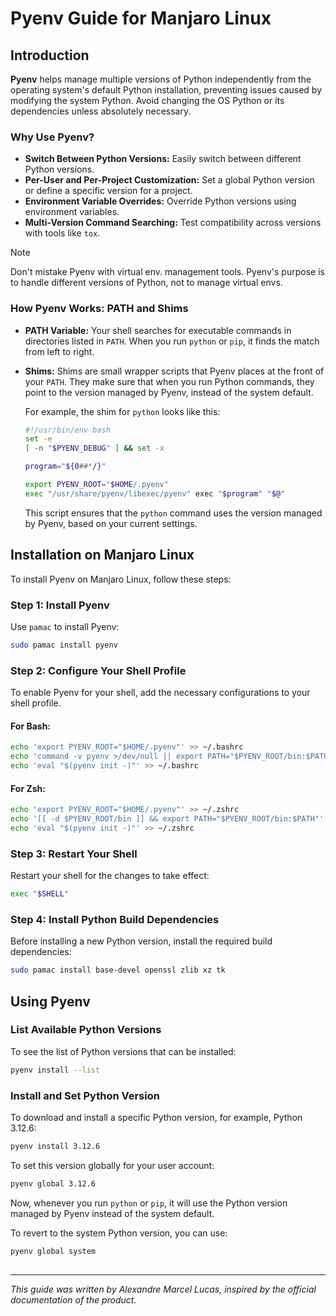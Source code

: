 # Pyenv Guide for Manjaro Linux

## Introduction

**Pyenv** helps manage multiple versions of Python independently from the operating system's default Python installation, preventing issues caused by modifying the system Python. Avoid changing the OS Python or its dependencies unless absolutely necessary.

### Why Use Pyenv?

- **Switch Between Python Versions:** Easily switch between different Python versions.
- **Per-User and Per-Project Customization:** Set a global Python version or define a specific version for a project.
- **Environment Variable Overrides:** Override Python versions using environment variables.
- **Multi-Version Command Searching:** Test compatibility across versions with tools like `tox`.

> [!NOTE]
> Don't mistake Pyenv with virtual env. management tools. Pyenv's purpose is to handle different versions of Python, not to manage virtual envs.

### How Pyenv Works: PATH and Shims

- **PATH Variable:** Your shell searches for executable commands in directories listed in `PATH`. When you run `python` or `pip`, it finds the match from left to right.
- **Shims:** Shims are small wrapper scripts that Pyenv places at the front of your `PATH`. They make sure that when you run Python commands, they point to the version managed by Pyenv, instead of the system default.
  
  For example, the shim for `python` looks like this:
  ```sh
  #!/usr/bin/env bash
  set -e
  [ -n "$PYENV_DEBUG" ] && set -x

  program="${0##*/}"

  export PYENV_ROOT="$HOME/.pyenv"
  exec "/usr/share/pyenv/libexec/pyenv" exec "$program" "$@"
  ```
  
  This script ensures that the `python` command uses the version managed by Pyenv, based on your current settings.

## Installation on Manjaro Linux

To install Pyenv on Manjaro Linux, follow these steps:

### Step 1: Install Pyenv

Use `pamac` to install Pyenv:

```sh
sudo pamac install pyenv
```

### Step 2: Configure Your Shell Profile

To enable Pyenv for your shell, add the necessary configurations to your shell profile.

#### For Bash:

```sh
echo 'export PYENV_ROOT="$HOME/.pyenv"' >> ~/.bashrc
echo 'command -v pyenv >/dev/null || export PATH="$PYENV_ROOT/bin:$PATH"' >> ~/.bashrc
echo 'eval "$(pyenv init -)"' >> ~/.bashrc
```

#### For Zsh:

```sh
echo 'export PYENV_ROOT="$HOME/.pyenv"' >> ~/.zshrc
echo '[[ -d $PYENV_ROOT/bin ]] && export PATH="$PYENV_ROOT/bin:$PATH"' >> ~/.zshrc
echo 'eval "$(pyenv init -)"' >> ~/.zshrc
```

### Step 3: Restart Your Shell

Restart your shell for the changes to take effect:

```sh
exec "$SHELL"
```

### Step 4: Install Python Build Dependencies

Before installing a new Python version, install the required build dependencies:

```sh
sudo pamac install base-devel openssl zlib xz tk
```

## Using Pyenv

### List Available Python Versions

To see the list of Python versions that can be installed:

```sh
pyenv install --list
```

### Install and Set Python Version

To download and install a specific Python version, for example, Python 3.12.6:

```sh
pyenv install 3.12.6
```

To set this version globally for your user account:

```sh
pyenv global 3.12.6
```

Now, whenever you run `python` or `pip`, it will use the Python version managed by Pyenv instead of the system default.

To revert to the system Python version, you can use:

```sh
pyenv global system
```

##

---

*This guide was written by Alexandre Marcel Lucas, inspired by the official documentation of the product.*
